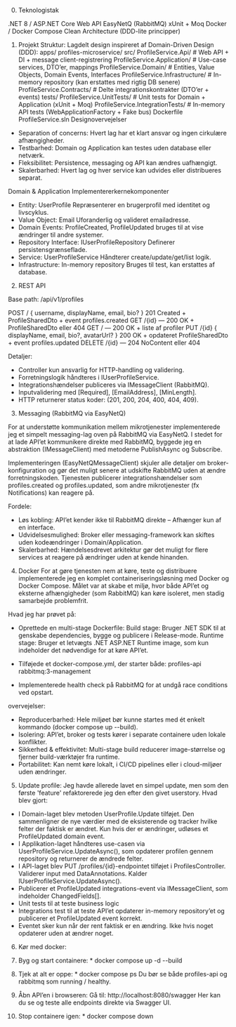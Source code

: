 

0. Teknologistak

  .NET 8 / ASP.NET Core Web API
  EasyNetQ (RabbitMQ)
  xUnit + Moq
  Docker / Docker Compose
  Clean Architecture (DDD-lite principper)

1. Projekt Struktur:
  Lagdelt design inspireret af Domain-Driven Design (DDD):
  apps/
    profiles-microservice/
      src/
        ProfileService.Api/            # Web API + DI + message client-registrering
        ProfileService.Application/    # Use-case services, DTO’er, mappings
        ProfileService.Domain/         # Entities, Value Objects, Domain Events, Interfaces
        ProfileService.Infrastructure/ # In-memory repository (kan erstattes med rigtig DB senere)
        ProfileService.Contracts/      # Delte integrationskontrakter (DTO’er + events)
      tests/
        ProfileService.UnitTests/        # Unit tests for Domain + Application (xUnit + Moq)
        ProfileService.IntegrationTests/ # In-memory API tests (WebApplicationFactory + Fake bus)
      Dockerfile
      ProfileService.sln
  Designovervejelser

  * Separation of concerns: Hvert lag har et klart ansvar og ingen cirkulære afhængigheder.
  * Testbarhed: Domain og Application kan testes uden database eller netværk.
  * Fleksibilitet: Persistence, messaging og API kan ændres uafhængigt.
  * Skalerbarhed: Hvert lag og hver service kan udvides eller distribueres separat.

  Domain & Application 
  Implementererkernekomponenter

  * Entity: UserProfile	Repræsenterer en brugerprofil med identitet og livscyklus.
  * Value Object: Email	Uforanderlig og valideret emailadresse.
  * Domain Events: ProfileCreated, ProfileUpdated	bruges til at vise ændringer til andre systemer.
  * Repository Interface: IUserProfileRepository	Definerer persistensgrænseflade.
  * Service: UserProfileService	Håndterer create/update/get/list logik.
  * Infrastructure: In-memory repository	Bruges til test, kan erstattes af database.

2. REST API 

  Base path: /api/v1/profiles

  POST	/	{ username, displayName, email, bio? }	201 Created + ProfileSharedDto + event profiles.created
  GET	/{id}	—	200 OK + ProfileSharedDto eller 404
  GET	/	—	200 OK + liste af profiler
  PUT	/{id}	{ displayName, email, bio?, avatarUrl? }	200 OK + opdateret ProfileSharedDto + event profiles.updated
  DELETE	/{id}	—	204 NoContent eller 404

  Detaljer: 
  * Controller kun ansvarlig for HTTP-handling og validering.
  * Forretningslogik håndteres i IUserProfileService.
  * Integrationshændelser publiceres via IMessageClient (RabbitMQ).
  * Inputvalidering med [Required], [EmailAddress], [MinLength].
  * HTTP returnerer status koder: (201, 200, 204, 400, 404, 409).

3. Messaging (RabbitMQ via EasyNetQ)

  For at understøtte kommunikation mellem mikrotjenester implementerede jeg et simpelt messaging-lag oven på RabbitMQ via EasyNetQ.
  I stedet for at lade API’et kommunikere direkte med RabbitMQ, byggede jeg en abstraktion (IMessageClient) med metoderne PublishAsync<T> og Subscribe<T>.

  Implementeringen (EasyNetQMessageClient) skjuler alle detaljer om broker-konfiguration og gør det muligt senere at udskifte RabbitMQ uden at ændre forretningskoden.
  Tjenesten publicerer integrationshændelser som profiles.created og profiles.updated, som andre mikrotjenester (fx Notifications) kan reagere på.

  Fordele:

  * Løs kobling: API’et kender ikke til RabbitMQ direkte – Afhænger kun af en interface.
  * Udvidelsesmulighed: Broker eller messaging-framework kan skiftes uden kodeændringer i Domain/Application.
  * Skalerbarhed: Hændelsesdrevet arkitektur gør det muligt for flere services at reagere på ændringer uden at kende hinanden.

4. Docker
  For at gøre tjenesten nem at køre, teste og distribuere implementerede jeg en komplet containeriseringsløsning med Docker og Docker Compose.
  Målet var at skabe et miljø, hvor både API’et og eksterne afhængigheder (som RabbitMQ) kan køre isoleret, men stadig samarbejde problemfrit.

  Hvad jeg har prøvet på:
  * Oprettede en multi-stage Dockerfile:
    Build stage: Bruger .NET SDK til at genskabe dependencies, bygge og publicere i Release-mode.
    Runtime stage: Bruger et letvægts .NET ASP.NET Runtime image, som kun indeholder det nødvendige for at køre API’et.

  * Tilføjede et docker-compose.yml, der starter både:
    profiles-api 
    rabbitmq:3-management
  
  * Implementerede health check på RabbitMQ for at undgå race conditions ved opstart.

  overvejelser:

  * Reproducerbarhed: Hele miljøet bør kunne startes med ét enkelt kommando (docker compose up --build).
  * Isolering: API’et, broker og tests kører i separate containere uden lokale konflikter.
  * Sikkerhed & effektivitet: Multi-stage build reducerer image-størrelse og fjerner build-værktøjer fra runtime.
  * Portabilitet: Kan nemt køre lokalt, i CI/CD pipelines eller i cloud-miljøer uden ændringer.

5. Update profile:
    Jeg havde allerede lavet en simpel update, men som den første 'feature' refaktorerede jeg den efter den givet userstory.
  Hvad blev gjort:
  * I Domain-laget blev metoden UserProfile.Update tilføjet.
    Den sammenligner de nye værdier med de eksisterende og tracker hvilke felter der faktisk er ændret. Kun hvis der er ændringer, udløses et ProfileUpdated domain event.
  * I Applikation-laget håndteres use-casen via UserProfileService.UpdateAsync(), som opdaterer profilen gennem repository og returnerer de ændrede felter.
  * I API-laget blev PUT /profiles/{id}-endpointet tilføjet i ProfilesController.
      Validerer input med DataAnnotations.
      Kalder IUserProfileService.UpdateAsync().
  * Publicerer et ProfileUpdated integrations-event via IMessageClient, som indeholder ChangedFields[].
  * Unit tests til at teste business logic
  * Integrations test til at teste API’et opdaterer in-memory repository’et og publicerer et ProfileUpdated event korrekt.
* Eventet sker kun når der rent faktisk er en ændring. Ikke hvis noget opdaterer uden at ændrer noget.

6. Kør med docker:

  1. Byg og start containere:
    * docker compose up -d --build
  2. Tjek at alt er oppe:
    * docker compose ps
    Du bør se både profiles-api og rabbitmq som running / healthy.
  3. Åbn API’en i browseren:
    Gå til: http://localhost:8080/swagger
    Her kan du se og teste alle endpoints direkte via Swagger UI.
  4. Stop containere igen:
    * docker compose down


